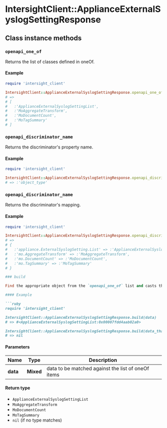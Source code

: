 # IntersightClient::ApplianceExternalSyslogSettingResponse

## Class instance methods

### `openapi_one_of`

Returns the list of classes defined in oneOf.

#### Example

```ruby
require 'intersight_client'

IntersightClient::ApplianceExternalSyslogSettingResponse.openapi_one_of
# =>
# [
#   :'ApplianceExternalSyslogSettingList',
#   :'MoAggregateTransform',
#   :'MoDocumentCount',
#   :'MoTagSummary'
# ]
```

### `openapi_discriminator_name`

Returns the discriminator's property name.

#### Example

```ruby
require 'intersight_client'

IntersightClient::ApplianceExternalSyslogSettingResponse.openapi_discriminator_name
# => :'object_type'
```

### `openapi_discriminator_name`

Returns the discriminator's mapping.

#### Example

```ruby
require 'intersight_client'

IntersightClient::ApplianceExternalSyslogSettingResponse.openapi_discriminator_mapping
# =>
# {
#   :'appliance.ExternalSyslogSetting.List' => :'ApplianceExternalSyslogSettingList',
#   :'mo.AggregateTransform' => :'MoAggregateTransform',
#   :'mo.DocumentCount' => :'MoDocumentCount',
#   :'mo.TagSummary' => :'MoTagSummary'
# }

### build

Find the appropriate object from the `openapi_one_of` list and casts the data into it.

#### Example

```ruby
require 'intersight_client'

IntersightClient::ApplianceExternalSyslogSettingResponse.build(data)
# => #<ApplianceExternalSyslogSettingList:0x00007fdd4aab02a0>

IntersightClient::ApplianceExternalSyslogSettingResponse.build(data_that_doesnt_match)
# => nil
```

#### Parameters

| Name | Type | Description |
| ---- | ---- | ----------- |
| **data** | **Mixed** | data to be matched against the list of oneOf items |

#### Return type

- `ApplianceExternalSyslogSettingList`
- `MoAggregateTransform`
- `MoDocumentCount`
- `MoTagSummary`
- `nil` (if no type matches)

